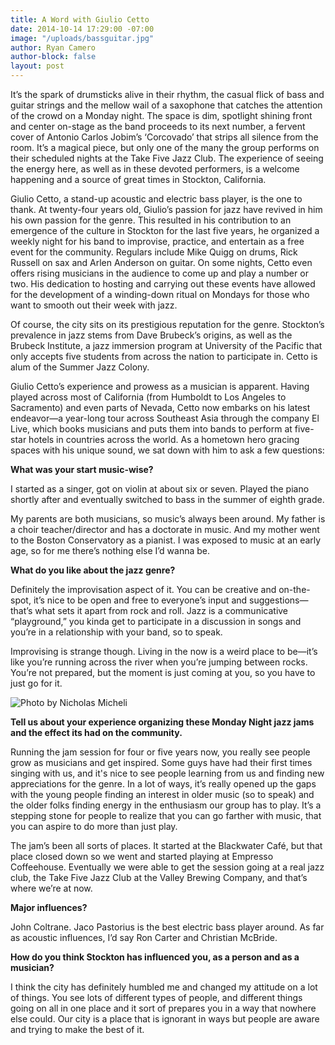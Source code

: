 ```yaml
---
title: A Word with Giulio Cetto
date: 2014-10-14 17:29:00 -07:00
image: "/uploads/bassguitar.jpg"
author: Ryan Camero
author-block: false
layout: post
---
```


It’s the spark of drumsticks alive in their rhythm, the casual flick of bass and guitar strings and the mellow wail of a saxophone that catches the attention of the crowd on a Monday night. The space is dim, spotlight shining front and center on-stage as the band proceeds to its next number, a fervent cover of Antonio Carlos Jobim’s ‘Corcovado’ that strips all silence from the room. It’s a magical piece, but only one of the many the group performs on their scheduled nights at the Take Five Jazz Club. The experience of seeing the energy here, as well as in these devoted performers, is a welcome happening and a source of great times in Stockton, California.

Giulio Cetto, a stand-up acoustic and electric bass player, is the one to thank. At twenty-four years old, Giulio’s passion for jazz have revived in him his own passion for the genre. This resulted in his contribution to an emergence of the culture in Stockton for the last five years, he organized a weekly night for his band to improvise, practice, and entertain as a free event for the community. Regulars include Mike Quigg on drums, Rick Russell on sax and Arlen Anderson on guitar. On some nights, Cetto even offers rising musicians in the audience to come up and play a number or two. His dedication to hosting and carrying out these events have allowed for the development of a winding-down ritual on Mondays for those who want to smooth out their week with jazz.

Of course, the city sits on its prestigious reputation for the genre. Stockton’s prevalence in jazz stems from Dave Brubeck’s origins, as well as the Brubeck Institute, a jazz immersion program at University of the Pacific that only accepts five students from across the nation to participate in. Cetto is alum of the Summer Jazz Colony.

Giulio Cetto’s experience and prowess as a musician is apparent. Having played across most of California (from Humboldt to Los Angeles to Sacramento) and even parts of Nevada, Cetto now embarks on his latest endeavor—a year-long tour across Southeast Asia through the company El Live, which books musicians and puts them into bands to perform at five-star hotels in countries across the world. As a hometown hero gracing spaces with his unique sound, we sat down with him to ask a few questions:

**What was your start music-wise?**

I started as a singer, got on violin at about six or seven. Played the piano shortly after and eventually switched to bass in the summer of eighth grade.

My parents are both musicians, so music’s always been around. My father is a choir teacher/director and has a doctorate in music. And my mother went to the Boston Conservatory as a pianist. I was exposed to music at an early age, so for me there’s nothing else I’d wanna be.

**What do you like about the jazz genre?**

Definitely the improvisation aspect of it. You can be creative and on-the-spot, it’s nice to be open and free to everyone’s input and suggestions—that’s what sets it apart from rock and roll. Jazz is a communicative “playground,” you kinda get to participate in a discussion in songs and you’re in a relationship with your band, so to speak.

Improvising is strange though. Living in the now is a weird place to be—it’s like you’re running across the river when you’re jumping between rocks. You’re not prepared, but the moment is just coming at you, so you have to just go for it.

![Photo by Nicholas Micheli](/uploads/guilio_micheli.jpg)

**Tell us about your experience organizing these Monday Night jazz jams and the effect its had on the community.**

Running the jam session for four or five years now, you really see people grow as musicians and get inspired. Some guys have had their first times singing with us, and it's nice to see people learning from us and finding new appreciations for the genre. In a lot of ways, it’s really opened up the gaps with the young people finding an interest in older music (so to speak) and the older folks finding energy in the enthusiasm our group has to play. It’s a stepping stone for people to realize that you can go farther with music, that you can aspire to do more than just play.

The jam’s been all sorts of places. It started at the Blackwater Café, but that place closed down so we went and started playing at Empresso Coffeehouse.  Eventually we were able to get the session going at a real jazz club, the Take Five Jazz Club at the Valley Brewing Company, and that’s where we’re at now.

**Major influences?**

John Coltrane. Jaco Pastorius is the best electric bass player around. As far as acoustic influences, I’d say Ron Carter and Christian McBride.

**How do you think Stockton has influenced you, as a person and as a musician?**

I think the city has definitely humbled me and changed my attitude on a lot of things. You see lots of different types of people, and different things going on all in one place and it sort of prepares you in a way that nowhere else could. Our city is a place that is ignorant in ways but people are aware and trying to make the best of it.
